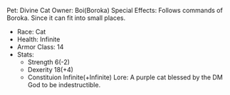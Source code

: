 Pet: Divine Cat
Owner: Boi(Boroka)
Special Effects: Follows commands of Boroka. Since it can fit into small places.
 * Race: Cat
 * Health: Infinite
 * Armor Class: 14
 * Stats:
    - Strength 6(-2)
    - Dexerity 18(+4)
    - Constituion Infinite(+Infinite)
Lore: A purple cat blessed by the DM God to be indestructible.